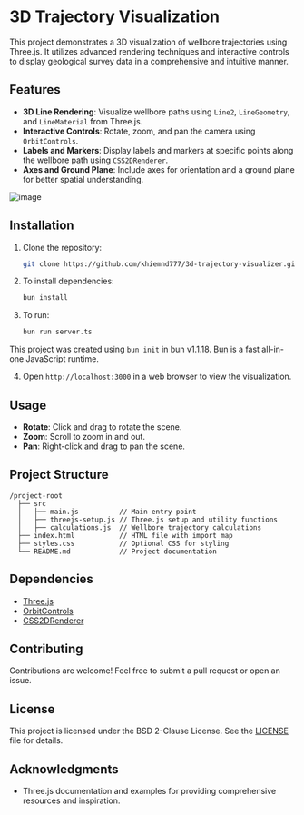 # 3D Trajectory Visualization

This project demonstrates a 3D visualization of wellbore trajectories using Three.js. It utilizes advanced rendering techniques and interactive controls to display geological survey data in a comprehensive and intuitive manner.

## Features

- **3D Line Rendering**: Visualize wellbore paths using `Line2`, `LineGeometry`, and `LineMaterial` from Three.js.
- **Interactive Controls**: Rotate, zoom, and pan the camera using `OrbitControls`.
- **Labels and Markers**: Display labels and markers at specific points along the wellbore path using `CSS2DRenderer`.
- **Axes and Ground Plane**: Include axes for orientation and a ground plane for better spatial understanding.

![image](https://github.com/khiemnd777/3d-trajectory-visualizer/assets/488071/fb697f6b-e2c4-4f00-9ca1-288f60fd1f95)

## Installation

1. Clone the repository:
   ```bash
   git clone https://github.com/khiemnd777/3d-trajectory-visualizer.git
   ```
2. To install dependencies:

   ```bash
   bun install
   ```
3. To run:

   ```bash
   bun run server.ts
   ```
This project was created using `bun init` in bun v1.1.18. [Bun](https://bun.sh) is a fast all-in-one JavaScript runtime.

4. Open `http://localhost:3000` in a web browser to view the visualization.

## Usage

- **Rotate**: Click and drag to rotate the scene.
- **Zoom**: Scroll to zoom in and out.
- **Pan**: Right-click and drag to pan the scene.

## Project Structure

```
/project-root
  ├── src
  │   ├── main.js          // Main entry point
  │   ├── threejs-setup.js // Three.js setup and utility functions
  │   ├── calculations.js  // Wellbore trajectory calculations
  ├── index.html           // HTML file with import map
  ├── styles.css           // Optional CSS for styling
  └── README.md            // Project documentation
```

## Dependencies

- [Three.js](https://threejs.org/)
- [OrbitControls](https://threejs.org/docs/#examples/en/controls/OrbitControls)
- [CSS2DRenderer](https://threejs.org/docs/#examples/en/renderers/CSS2DRenderer)

## Contributing

Contributions are welcome! Feel free to submit a pull request or open an issue.

## License

This project is licensed under the BSD 2-Clause License. See the [LICENSE](LICENSE) file for details.

## Acknowledgments

- Three.js documentation and examples for providing comprehensive resources and inspiration.
